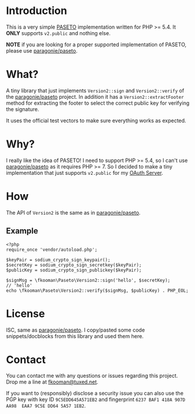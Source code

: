 # Introduction

This is a very simple 
[PASETO](https://paseto.io/rfc/) implementation written for PHP >= 5.4. It 
**ONLY** supports `v2.public` and nothing else.

**NOTE** if you are looking for a proper supported implementation of PASETO, 
please use [paragonie/paseto](https://github.com/paragonie/paseto).

# What?

A tiny library that just implements `Version2::sign` and `Version2::verify` of 
the [paragonie/paseto](https://github.com/paragonie/paseto) project. In 
addition it has a `Version2::extractFooter` method for extracting the footer 
to select the correct public key for verifying the signature.

It uses the official test vectors to make sure everything works as expected.

# Why?

I really like the idea of PASETO! I need to support PHP >= 5.4, so I can't use
[paragonie/paseto](https://github.com/paragonie/paseto) as it requires 
PHP >= 7. So I decided to make a tiny implementation that just supports 
`v2.public` for my 
[OAuth Server](https://github.com/fkooman/php-oauth2-server).

# How 

The API of `Version2` is the same as in 
[paragonie/paseto](https://github.com/paragonie/paseto).

## Example 

    <?php
    require_once 'vendor/autoload.php';

    $keyPair = sodium_crypto_sign_keypair();
    $secretKey = sodium_crypto_sign_secretkey($keyPair);
    $publicKey = sodium_crypto_sign_publickey($keyPair);

    $signMsg = \fkooman\Paseto\Version2::sign('hello', $secretKey);
    // 'hello'
    echo \fkooman\Paseto\Version2::verify($signMsg, $publicKey) . PHP_EOL;

# License 

ISC, same as [paragonie/paseto](https://github.com/paragonie/paseto). I 
copy/pasted some code snippets/docblocks from this library and used them here.

# Contact

You can contact me with any questions or issues regarding this project. Drop
me a line at [fkooman@tuxed.net](mailto:fkooman@tuxed.net).

If you want to (responsibly) disclose a security issue you can also use the 
PGP key with key ID `9C5EDD645A571EB2` and fingerprint 
`6237 BAF1 418A 907D AA98  EAA7 9C5E DD64 5A57 1EB2`.
